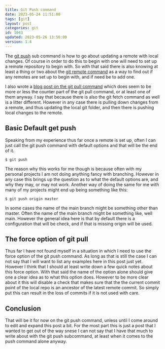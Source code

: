 ```yaml
---
title: Git Push command
date: 2023-05-24 11:51:00
tags: [git]
layout: post
categories: git
id: 1043
updated: 2023-05-26 13:50:09
version: 1.4
---
```


The [git push](https://git-scm.com/docs/git-push) sub command is how to go about updating a remote with local changes. Of course in order to do this to begin with one will need to set up a remote repository to begin with. So with that said there is also knowing at least a thing or two about the [git remote command](https://git-scm.com/docs/git-remote) as a way to find out if any remotes are set up to begin with, and if need be to add one.

I also wrote a [blog post on the git pull command](/2023/05/18/git-pull/) which does seem to be more or less the counter part of the git pull command, or at least one of them anyway. I say that because there is also the git fetch command as well is a litter different. However in any case there is pulling down changes from a remote, and thus updating the local git folder, and then there is pushing local changes to the remote.

<!-- more -->


## Basic Default get push

Speaking from my experience thus far once a remote is set up, often I can just call the git push command with default options and that will be the end of it. 

```
$ git push
```

The reason why this works for me though is because often with my personal projects I am not doing anything fancy with branching. However in any case this brings up the question as to what the default options are, and why they may, or may not work. Another way of doing the same for me with many of my projects might end up being something like this:

```
$ git push origin master
```

In some cases the name of the main branch might be something other than master. Often the name of the main branch might be something like, well main. However the general idea here is that by default there is a configuration that will be check, and if that is missing origin will be used. 

## The force option of git pull

Thus far I have not found myself in a situation in which I need to use the force option of the git push command. As long as that is still the case I can not say that I will want to list any examples here in this post just yet. However I think that I should at least write down a few quick notes about this force option. With that said the name of the option alone should give one a clear idea as to what this option does. However to be more clear about it this will disable a check that makes sure that the the current commit point of the local repo is an ancestor of the latest remote commit. So simply put this can result in the loss of commits if it is not used with care.

## Conclusion

That will be it for now on the git push command, unless until I come around to edit and expand this post a bit. For the most part this is just a post that I wanted to get out of the way snese I can not say that I have that much to write about with the git push subcommand, at least when it comes to the push command alone anyway.


